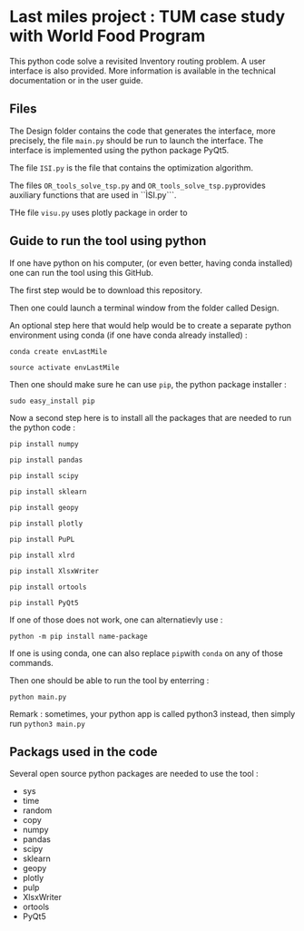# Last miles project : TUM case study with World Food Program

This python code solve a revisited Inventory routing problem. A user interface is also provided. 
More information is available in the technical documentation or in the user guide. 


## Files

The Design folder contains the code that generates the interface, more precisely, the file ```main.py``` should be run to launch the interface. The interface is implemented using the python package PyQt5.

The file ```ISI.py``` is the file that contains the optimization algorithm. 

The files ```OR_tools_solve_tsp.py``` and ```OR_tools_solve_tsp.py```provides auxiliary functions that are used in ``ÌSI.py```. 

THe file ```visu.py``` uses plotly package in order to 




## Guide to run the tool using python

If one have python on his computer, (or even better, having conda installed) one can run the tool using this GitHub. 

The first step would be to download this repository. 

Then one could launch a terminal window from the folder called Design.


An optional step here that would help would be to create a separate python environment using conda (if one have conda already installed) : 
 ```shell
 conda create envLastMile
 
 source activate envLastMile
 ```
 
 Then one should make sure he can use ```pip```, the python package installer : 
 ```shell
 sudo easy_install pip
 ```
 
 Now a second step here is to install all the packages that are needed to run the python code : 
 
 ```shell 
 pip install numpy
 
 pip install pandas 
 
 pip install scipy 

 pip install sklearn
 
 pip install geopy
 
 pip install plotly
  
 pip install PuPL
 
 pip install xlrd
   
 pip install XlsxWriter
    
 pip install ortools
     
 pip install PyQt5
 
 ```
 
If one of those does not work, one can alternatievly use : 
 ```shell
 python -m pip install name-package
 ```
 
 
 If one is using conda, one can also replace ```pip```with ```conda``` on any of those commands. 
 
 
 

Then one should be able to run the tool by enterring : 
```shell
python main.py
```
 
Remark : sometimes, your python app is called python3 instead, then simply run ```python3 main.py```





## Packags used in the code 

Several open source python packages are needed to use the tool : 

 - sys
 - time
 - random
 - copy
 - numpy
 - pandas
 - scipy
 - sklearn
 - geopy
 - plotly
 - pulp
 - XlsxWriter
 - ortools
 - PyQt5
